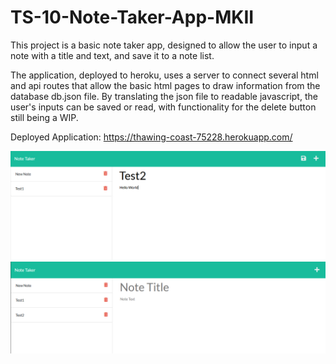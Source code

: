 # TS-10-Note-Taker-App-MKII

This project is a basic note taker app, designed to allow the user to input a note with a title and text, and save it to a note list.

The application, deployed to heroku, uses a server to connect several html and api routes that allow the basic html pages to draw information from the database db.json file. By translating the json file to readable javascript, the user's inputs can be saved or read, with functionality for the delete button still being a WIP.

Deployed Application: https://thawing-coast-75228.herokuapp.com/

![alt-text](screenshot1.png)
![alt-text](screenshot2.png)